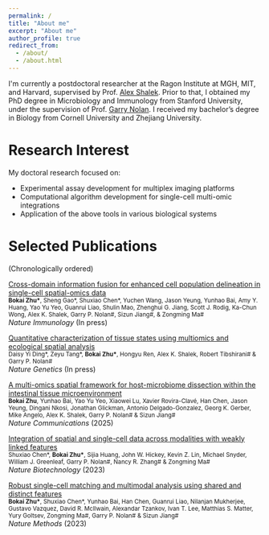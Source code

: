 ```yaml
---
permalink: /
title: "About me"
excerpt: "About me"
author_profile: true
redirect_from: 
  - /about/
  - /about.html
---
```


I'm currently a postdoctoral researcher at the Ragon Institute at MGH, MIT, and Harvard, supervised by Prof. [Alex Shalek](https://shaleklab.com/). Prior to that, I obtained my PhD degree in Microbiology and Immunology from Stanford University, under the supervision of Prof. [Garry Nolan](https://web.stanford.edu/group/nolan/index.html). I received my bachelor’s degree in Biology from Cornell University and Zhejiang University.

Research Interest
======
My doctoral research focused on:
* Experimental assay development for multiplex imaging platforms
* Computational algorithm development for single-cell multi-omic integrations
* Application of the above tools in various biological systems

Selected Publications
======
(Chronologically ordered)

[Cross-domain information fusion for enhanced cell population delineation in single-cell spatial-omics data](https://www.biorxiv.org/content/10.1101/2024.05.12.593710v1)\
<small>__Bokai Zhu\*__, Sheng Gao\*, Shuxiao Chen\*, Yuchen Wang, Jason Yeung, Yunhao Bai, Amy Y. Huang, Yao Yu Yeo, Guanrui Liao, Shulin Mao, Zhenghui G. Jiang, Scott J. Rodig, Ka-Chun Wong, Alex K. Shalek, Garry P. Nolan\#, Sizun Jiang\#, & Zongming Ma\#</small> \
*Nature Immunology* (In press)

[Quantitative characterization of tissue states using multiomics and ecological spatial analysis]()\
<small>Daisy Yi Ding\*, Zeyu Tang\*, __Bokai Zhu\*__, Hongyu Ren, Alex K. Shalek, Robert Tibshirani\# & Garry P. Nolan\#</small> \
*Nature Genetics* (In press)

[A multi-omics spatial framework for host-microbiome dissection within the intestinal tissue microenvironment](https://www.nature.com/articles/s41467-025-56237-7)\
<small>__Bokai Zhu__, Yunhao Bai, Yao Yu Yeo, Xiaowei Lu, Xavier Rovira-Clavé, Han Chen, Jason Yeung, Dingani Nkosi, Jonathan Glickman, Antonio Delgado-Gonzalez, Georg K. Gerber, Mike Angelo, Alex K. Shalek, Garry P. Nolan\# & Sizun Jiang\#</small> \
*Nature Communications* (2025)

[Integration of spatial and single-cell data across modalities with weakly linked features](https://www.nature.com/articles/s41587-023-01935-0)\
<small>Shuxiao Chen\*, __Bokai Zhu\*__, Sijia Huang, John W. Hickey, Kevin Z. Lin, Michael Snyder, William J. Greenleaf, Garry P. Nolan\#, Nancy R. Zhang\# & Zongming Ma\#</small> \
*Nature Biotechnology* (2023)

[Robust single-cell matching and multimodal analysis using shared and distinct features](https://www.nature.com/articles/s41592-022-01709-7)\
<small>__Bokai Zhu\*__, Shuxiao Chen\*, Yunhao Bai, Han Chen, Guanrui Liao, Nilanjan Mukherjee, Gustavo Vazquez, David R. McIlwain, Alexandar Tzankov, Ivan T. Lee, Matthias S. Matter, Yury Goltsev, Zongming Ma\#, Garry P. Nolan\# & Sizun Jiang\#</small> \
*Nature Methods* (2023)
